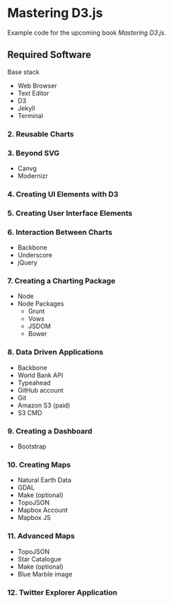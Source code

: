 # Mastering D3.js

Example code for the upcoming book _Mastering D3.js_.

## Required Software

Base stack

- Web Browser
- Text Editor
- D3
- Jekyll
- Terminal

### 2. Reusable Charts

### 3. Beyond SVG

- Canvg
- Modernizr

### 4. Creating UI Elements with D3

### 5. Creating User Interface Elements

### 6. Interaction Between Charts

- Backbone
- Underscore
- jQuery

### 7. Creating a Charting Package

- Node
- Node Packages
    - Grunt
    - Vows
    - JSDOM
    - Bower

### 8. Data Driven Applications

- Backbone
- World Bank API
- Typeahead
- GitHub account
- Git
- Amazon S3 (paid)
- S3 CMD

### 9. Creating a Dashboard

- Bootstrap

### 10. Creating Maps

- Natural Earth Data
- GDAL
- Make (optional)
- TopoJSON
- Mapbox Account
- Mapbox JS

### 11. Advanced Maps

- TopoJSON
- Star Catalogue
- Make (optional)
- Blue Marble image

### 12. Twitter Explorer Application
